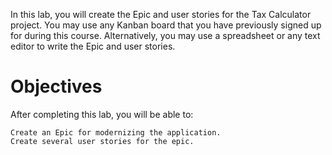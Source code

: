 In this lab, you will create the Epic and user stories for the Tax Calculator project. You may use any Kanban board that you have previously signed up for during this course. Alternatively, you may use a spreadsheet or any text editor to write the Epic and user stories.
# Objectives

After completing this lab, you will be able to:

    Create an Epic for modernizing the application.
    Create several user stories for the epic.
